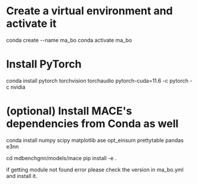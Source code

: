 # Create a virtual environment and activate it
conda create --name ma_bo
conda activate ma_bo

# Install PyTorch
conda install pytorch torchvision torchaudio pytorch-cuda=11.6 -c pytorch -c nvidia

# (optional) Install MACE's dependencies from Conda as well
conda install numpy scipy matplotlib ase opt_einsum prettytable pandas e3nn

cd mdbenchgnn/models/mace
pip install  -e . 

if getting module not found error please check the version in ma_bo.yml and install it.

